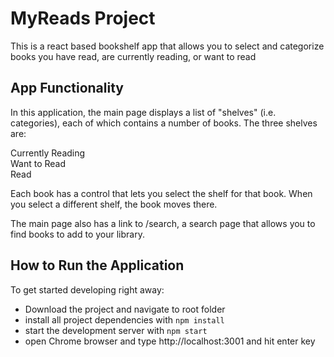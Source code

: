 # MyReads Project

This is a react based bookshelf app that allows you to select and categorize books you have read, are currently reading, or want to read

## App Functionality

In this application, the main page displays a list of "shelves" (i.e. categories), each of which contains a number of books. The three shelves are:

Currently Reading<br>
Want to Read<br>
Read

Each book has a control that lets you select the shelf for that book. When you select a different shelf, the book moves there.

The main page also has a link to /search, a search page that allows you to find books to add to your library.




## How to Run the Application

To get started developing right away:

* Download the project and navigate to root folder
* install all project dependencies with `npm install`
* start the development server with `npm start`
* open Chrome browser and type http://localhost:3001 and hit enter key


